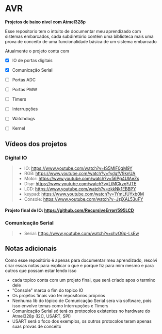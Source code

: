 # AVR
**Projetos de baixo nivel com Atmel328p**

Esse repositorio tem o intuito de documentar meu aprendizado com sistemas embarcados,
cada subdiretório contém uma biblioteca mais uma prova de conceito de uma funcionalidade básica de um sistema embarcado 

Atualmente o projeto conta com
- [x] IO de portas digitais
 
- [x] Comunicação Serial
- [ ] Portas ADC
- [ ] Portas PMW
- [ ] Timers
- [ ] Interrupções 
- [ ] Watchdogs
- [ ] Kernel


## Vídeos dos projetos
### Digital IO
> - IO:  https://www.youtube.com/watch?v=IS5MIF0gM9Y
> - RGB: https://www.youtube.com/watch?v=fydgfV9knUA
> - Motor: https://www.youtube.com/watch?v=56Pg4UlAeZs
> - Disp: https://www.youtube.com/watch?v=LtMCkzgFJTE
> - LCD: https://www.youtube.com/watch?v=zkkNk1EBBPY
> - keypad: https://www.youtube.com/watch?v=1YmLfUYxb0M
> - Console: https://www.youtube.com/watch?v=JzjXAL53uFY
#### Projeto final de IO: https://github.com/RecursiveError/595LCD

### Comunicação Serial
> - Serial: https://www.youtube.com/watch?v=xhvO6p-LsEw

## Notas adicionais
Como esse repositório é apenas para documentar meu aprendizado, resolvi criar essas notas para explicar o que e porque fiz 
para mim mesmo e para outros que possam estar lendo isso

- cada topico conta com um projeto final, que será criado apos o termino dele
- "Console" marca o fim do topico IO
- Os projetos finais vão ter repositórios próprios 
- Nenhuma lib do tópico de Comunicação Serial sera via software, pois isso envolve temas como Interrupções e Timers
- Comunicação Serial só terá os protocolos existentes no hardware do Atmel328p (I2C, USART, SPI)
- USART será o foco dos exemplos, os outros protocolos teram apenas suas provas de conceito
